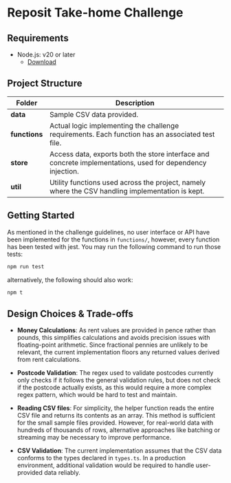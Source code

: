 # Reposit Take-home Challenge

## Requirements

- Node.js: v20 or later
  - [Download](https://nodejs.org/en/download/)

## Project Structure

| Folder        | Description                                                                                                |
| ------------- | ---------------------------------------------------------------------------------------------------------- |
| **data**      | Sample CSV data provided.                                                                                  |
| **functions** | Actual logic implementing the challenge requirements. Each function has an associated test file.           |
| **store**     | Access data, exports both the store interface and concrete implementations, used for dependency injection. |
| **util**      | Utility functions used across the project, namely where the CSV handling implementation is kept.           |

## Getting Started

As mentioned in the challenge guidelines, no user interface or API have been implemented for the functions in `functions/`,
however, every function has been tested with jest. You may run the following command to run those tests:

```bash
npm run test
```

alternatively, the following should also work:

```bash
npm t
```

## Design Choices & Trade-offs

- **Money Calculations**: As rent values are provided in pence rather than pounds, this simplifies calculations and avoids precision issues with floating-point arithmetic.
  Since fractional pennies are unlikely to be relevant, the current implementation floors any returned values derived from rent calculations.

- **Postcode Validation**: The regex used to validate postcodes currently only checks if it follows the general validation rules, but does not check if the postcode actually exists,
  as this would require a more complex regex pattern, which would be hard to test and maintain.

- **Reading CSV files**: For simplicity, the helper function reads the entire CSV file and returns its contents as an array. This method is sufficient for the small sample files provided.
  However, for real-world data with hundreds of thousands of rows, alternative approaches like batching or streaming may be necessary to improve performance.

- **CSV Validation**: The current implementation assumes that the CSV data conforms to the types declared in `types.ts`.
  In a production environment, additional validation would be required to handle user-provided data reliably.
